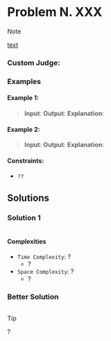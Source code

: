 # Problem N. XXX

> [!NOTE]
> [text](link)

### Custom Judge:

### Examples

#### Example 1:

> **Input**:
> **Output**:
> **Explanation**:

#### Example 2:

> **Input**:
> **Output**:
> **Explanation**:

#### Constraints:

- `??`

## Solutions

### Solution 1

```java

```
#### Complexities

- `Time Complexity`: ?
    - ?
- `Space Complexity`: ?
    - ?

### Better Solution

```java

```

> [!TIP]
> ?